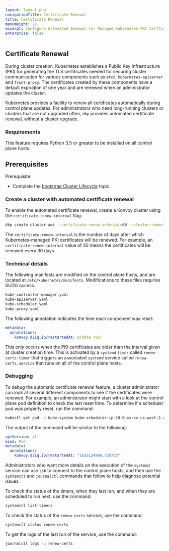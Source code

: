 ```yaml
---
layout: layout.pug
navigationTitle: Certificate Renewal
title: Certificate Renewal
menuWeight: 28
excerpt: Configure Automated Renewal for Managed Kubernetes PKI Certficates
enterprise: false
---
```


## Certificate Renewal

During cluster creation, Kubernetes establishes a Public Key Infrastructure (PKI) for generating the TLS certificates needed for securing cluster communication for various components such as `etcd`, `kubernetes-apiserver` and `front-proxy`. The certificates created by these components have a default expiration of one year and are renewed when an administrator updates the cluster.

Kubernetes provides a facility to renew all certificates automatically during control plane updates. For administrators who need long-running clusters or clusters that are not upgraded often, `dkp` provides automated certificate renewal, without a cluster upgrade.

### Requirements

This feature requires Python 3.5 or greater to be installed on all control plane hosts.

## Prerequisites

Prerequisite:

- Complete the [bootstrap Cluster Lifecycle][bootstraplifecycle] topic.

### Create a cluster with automated certificate renewal

To enable the automated certificate renewal, create a Konvoy cluster using the `certificate-renew-interval` flag:

```sh
dkp create cluster aws --certificate-renew-interval=60 --cluster-name=long-running
```

The `certificate-renew-interval` is the number of days after which Kubernetes-managed PKI certificates will be renewed. For example, an `certificate-renew-interval` value of 30 means the certificates will be renewed every 30 days.

### Technical details

The following manifests are modified on the control plane hosts, and are located at `/etc/kubernetes/manifests`. Modifications to these files requires SUDO access.

```sh
kube-controller-manager.yaml
kube-apiserver.yaml
kube-scheduler.yaml
kube-proxy.yaml
```

The following annotation indicates the time each component was reset:

```yaml
metadata:
  annotations:
    konvoy.d2iq.io/restartedAt: $(date +%s)
```

This only occurs when the PKI certificates are older than the interval given at cluster creation time. This is activated by a `systemd` `timer` called `renew-certs.timer` that triggers an associated `systemd` service called `renew-certs.service` that runs on all of the control plane hosts.

### Debugging

To debug the automatic certificate renewal feature, a cluster administrator can look at several different components to see if the certificates were renewed. For example, an administrator might start with a look at the control plane pod definition to check the last reset time. To determine if a scheduler pod was properly reset, run the command:

```sh
kubectl get pod -n kube-system kube-scheduler-ip-10-0-xx-xx.us-west-2.compute.internal -o yaml
```

The output of the command will be similar to the following:

```yaml
apiVersion: v1
kind: Pod
metadata:
  annotations:
    konvoy.d2iq.io/restartedAt: "1626124940.735733"
```

Administrators who want more details on the execution of the `systemd` service can use `ssh` to connect to the control plane hosts, and then use the `systemctl` and `journalctl` commands that follow to help diagnose potential issues.

To check the status of the timers, when they last ran, and when they are scheduled to run next, use the command:

```sh
systemctl list-timers
```

To check the status of the `renew-certs` service, use the command:

```sh
systemctl status renew-certs
```

To get the logs of the last run of the service, use the command:

```sh
journalctl logs -u renew-certs
```

[bootstraplifecycle]: ../bootstrap
